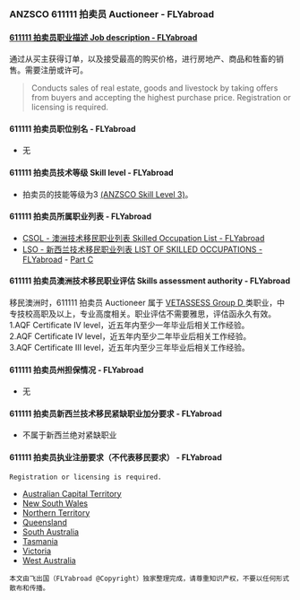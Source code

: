 ### ANZSCO 611111 拍卖员 Auctioneer - FLYabroad ###

#### [611111 拍卖员职业描述 Job description - FLYabroad](http://www.flyabroadvisa.com/anzsco/6111.html#611111)

通过从买主获得订单，以及接受最高的购买价格，进行房地产、商品和牲畜的销售。需要注册或许可。

> Conducts sales of real estate, goods and livestock by taking offers from buyers and accepting the highest purchase price. Registration or licensing is required.

#### 611111 拍卖员职位别名 - FLYabroad
 
- 无

#### 611111 拍卖员技术等级 Skill level - FLYabroad

- 拍卖员的技能等级为3 [(ANZSCO Skill Level 3)](http://www.flyabroadvisa.com/anzsco/)。

#### 611111 拍卖员所属职业列表 - FLYabroad

- [CSOL - 澳洲技术移民职业列表 Skilled Occupation List - FLYabroad](http://www.flyabroadvisa.com/sol/)
- [LSO - 新西兰技术移民职业列表 LIST OF SKILLED OCCUPATIONS - FLYabroad](http://nz.flyabroadvisa.com/lso/) - [Part C](partc)

#### 611111 拍卖员澳洲技术移民职业评估 Skills assessment authority - FLYabroad

移民澳洲时，611111 拍卖员 Auctioneer 属于 [VETASSESS Group D ](http://www.flyabroadvisa.com/ass/vetassess.html)类职业，中专技校高职及以上，专业高度相关。职业评估不需要雅思，评估函永久有效。  
1.AQF Certificate IV level，近五年内至少一年毕业后相关工作经验。   
2.AQF Certificate IV level，近五年内至少二年毕业后相关工作经验。   
3.AQF Certificate III level，近五年内至少三年毕业后相关工作经验。

#### 611111 拍卖员州担保情况 - FLYabroad

- 无

#### 611111 拍卖员新西兰技术移民紧缺职业加分要求 - FLYabroad

- 不属于新西兰绝对紧缺职业

#### 611111 拍卖员执业注册要求（不代表移民要求） - FLYabroad

    Registration or licensing is required.

- [Australian Capital Territory ](http://www.ors.act.gov.au/)
- [New South Wales ](http://www.fairtrading.nsw.gov.au/default.html)
- [Northern Territory ](http://www.nt.gov.au/justice/)
- [Queensland  ](http://www.fairtrading.qld.gov.au/)
- [South Australia ](http://www.ocba.sa.gov.au/index.html)
- [Tasmania ](http://www.consumer.tas.gov.au/home)
- [Victoria ](http://www.bla.vic.gov.au/home)
- [West Australia ](http://www.commerce.wa.gov.au/index.htm)

`本文由飞出国（FLYabroad @Copyright）独家整理完成，请尊重知识产权，不要以任何形式散布和传播。`